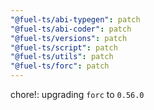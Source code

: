 ```yaml
---
"@fuel-ts/abi-typegen": patch
"@fuel-ts/abi-coder": patch
"@fuel-ts/versions": patch
"@fuel-ts/script": patch
"@fuel-ts/utils": patch
"@fuel-ts/forc": patch
---
```


chore!: upgrading `forc` to `0.56.0`
